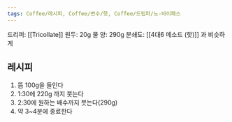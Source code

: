 ```yaml
---
tags: Coffee/레시피, Coffee/변수/핫, Coffee/드립퍼/노-바이패스
---
```

드리퍼: [[Tricollate]]
원두: 20g
물 양: 290g
분쇄도: [[4대6 메소드 (핫)]] 과 비슷하게

## 레시피
1. 뜸 100g을 들인다
2. 1:30에 220g 까지 붓는다
3. 2:30에 원하는 배수까지 붓는다(290g)
4. 약 3~4분에 종료한다